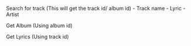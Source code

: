 Search for track (This will get the track id/ album id)
	- Track name
	- Lyric
	- Artist

Get Album (Using album id)

Get Lyrics (Using track id)